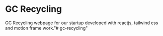 # GC Recycling

GC Recycling webpage for our startup developed with reactjs, tailwind css and motion frame work."# gc-recycling" 
